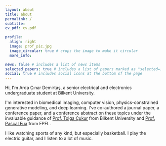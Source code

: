 ```yaml
---
layout: about
title: about
permalink: /
subtitle: 
cv_pdf: cv.pdf

profile:
  align: right
  image: prof_pic.jpg
  image_circular: true # crops the image to make it circular
  more_info: 

news: false # includes a list of news items
selected_papers: true # includes a list of papers marked as "selected={true}"
social: true # includes social icons at the bottom of the page
---
```


Hi, I'm Arda Çınar Demirtaş, a senior electrical and electronics undergraduate student at Bilkent University. 

I'm interested in biomedical imaging, computer vision, physics-constrained generative modeling, and deep learning. I've co-authored a journal paper, a conference paper, and a conference abstract on these topics under the invaluable guidance of [Prof. Tolga Çukur](https://kilyos.ee.bilkent.edu.tr/~cukur/) from Bilkent University and [Prof. Pascal Fua](https://people.epfl.ch/pascal.fua) from EPFL.

I like watching sports of any kind, but especially basketball. I play the electric guitar, and I listen to a lot of music. 


<!-- Write your biography here. Tell the world about yourself. Link to your favorite [subreddit](http://reddit.com). You can put a picture in, too. The code is already in, just name your picture `prof_pic.jpg` and put it in the `img/` folder. -->

<!-- Put your address / P.O. box / other info right below your picture. You can also disable any of these elements by editing `profile` property of the YAML header of your `_pages/about.md`. Edit `_bibliography/papers.bib` and Jekyll will render your [publications page](/al-folio/publications/) automatically. -->

<!-- Link to your social media connections, too. This theme is set up to use [Font Awesome icons](https://fontawesome.com/) and [Academicons](https://jpswalsh.github.io/academicons/), like the ones below. Add your Facebook, Twitter, LinkedIn, Google Scholar, or just disable all of them. -->
